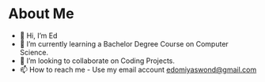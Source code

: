 # About Me
- 👋 Hi, I’m Ed
- 🌱 I’m currently learning a Bachelor Degree Course on Computer Science.
- 💞️ I’m looking to collaborate on Coding Projects.
- 📫 How to reach me - Use my email account edomiyaswond@gmail.com

<!---
EdomiyasGitHub/EdomiyasGitHub is a ✨ special ✨ repository because its `README.md` (this file) appears on your GitHub profile.
You can click the Preview link to take a look at your changes.
--->

